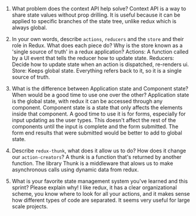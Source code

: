 1. What problem does the context API help solve?
    Context API is a way to share state values without prop drilling. It is useful because it can be applied to specific branches of the state tree, unlike redux which is always global.

2. In your own words, describe `actions`, `reducers` and the `store` and their role in Redux. What does each piece do? Why is the store known as a 'single source of truth' in a redux application?
    Actions: A function called by a UI event that tells the reducer how to update state.
    Reducers: Decide how to update state when an action is dispatched, re-renders ui.
    Store: Keeps global state. Everything refers back to it, so it is a single source of truth.

3. What is the difference between Application state and Component state? When would be a good time to use one over the other?
    Application state is the global state, with redux it can be accessed through any component. Component state is a state that only affects the elements inside that component. A good time to use it is for forms, especially for input updating as the user types. This doesn't affect the rest of the components until the input is complete and the form submitted. The form end results that were submitted would be better to add to global state.

4. Describe `redux-thunk`, what does it allow us to do? How does it change our `action-creators`?
    A thunk is a function that's returned by another function. The library Thunk is a middleware that alows us to make asynchronous calls using dynamic data from redux.

5. What is your favorite state management system you've learned and this sprint? Please explain why!
    I like redux, it has a clear organizational scheme, you know where to look for all your actions, and it makes sense how different types of code are separated. It seems very useful for large scale projects.
